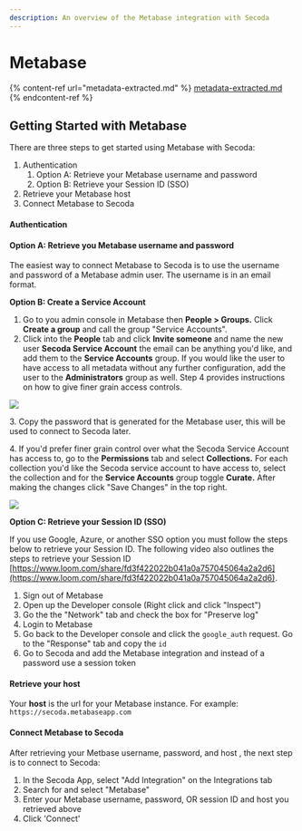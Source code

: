```yaml
---
description: An overview of the Metabase integration with Secoda
---
```


# Metabase

{% content-ref url="metadata-extracted.md" %}
[metadata-extracted.md](metadata-extracted.md)
{% endcontent-ref %}

## **Getting Started with Metabase** <a href="#h_3a4bfd6458" id="h_3a4bfd6458"></a>

There are three steps to get started using Metabase with Secoda:

1. Authentication
   1. Option A: Retrieve your Metabase username and password
   2. Option B: Retrieve your Session ID (SSO)
2. Retrieve your Metabase host
3. Connect Metabase to Secoda

#### **Authentication** <a href="#h_34678d4ef9" id="h_34678d4ef9"></a>

#### **Option A: Retrieve you Metabase username and password** <a href="#h_41f435a11d" id="h_41f435a11d"></a>

The easiest way to connect Metabase to Secoda is to use the username and password of a Metabase admin user. The username is in an email format.

**Option B: Create a Service Account**

1. Go to you admin console in Metabase then **People > Groups.** Click **Create a group** and call the group "Service Accounts".
2. Click into the **People** tab and click **Invite someone** and name the new user **Secoda Service Account** the email can be anything you'd like, and add them to the **Service Accounts** group. If you would like the user to have access to all metadata without any further configuration, add the user to the **Administrators** group as well. Step 4 provides instructions on how to give finer grain access controls.

![](https://secoda-public-media-assets.s3.amazonaws.com/image%20\(10\).png)

3\. Copy the password that is generated for the Metabase user, this will be used to connect to Secoda later.

4\. If you'd prefer finer grain control over what the Secoda Service Account has access to, go to the **Permissions** tab and select **Collections.** For each collection you'd like the Secoda service account to have access to, select the collection and for the **Service Accounts** group toggle **Curate.** After making the changes click "Save Changes" in the top right.

![](https://secoda-public-media-assets.s3.amazonaws.com/image%20\(5\)%20\(3\).png)

**Option C: Retrieve your Session ID (SSO)**

If you use Google, Azure, or another SSO option you must follow the steps below to retrieve your Session ID. The following video also outlines the steps to retrieve your Session ID [https://www.loom.com/share/fd3f422022b041a0a757045064a2a2d6](https://www.loom.com/share/fd3f422022b041a0a757045064a2a2d6).

1. Sign out of Metabase
2. Open up the Developer console (Right click and click "Inspect")
3. Go the the "Network" tab and check the box for "Preserve log"
4. Login to Metabase
5. Go back to the Developer console and click the `google_auth` request. Go to the "Response" tab and copy the `id`
6. Go to Secoda and add the Metabase integration and instead of a password use a session token

#### **Retrieve your host** <a href="#h_efb437bf15" id="h_efb437bf15"></a>

Your **host** is the url for your Metabase instance. For example: `https://secoda.metabaseapp.com`

#### **Connect Metabase to Secoda** <a href="#h_757a3b000b" id="h_757a3b000b"></a>

After retrieving your Metbase username, password, and host , the next step is to connect to Secoda:

1. In the Secoda App, select "Add Integration" on the Integrations tab
2. Search for and select "Metabase"
3. Enter your Metabase username, password, OR session ID and host you retrieved above
4. Click 'Connect'
